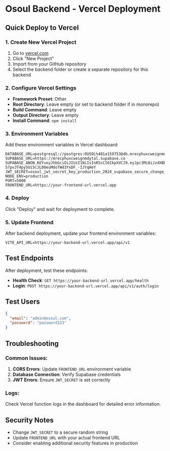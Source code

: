 # Osoul Backend - Vercel Deployment

## Quick Deploy to Vercel

### 1. Create New Vercel Project
1. Go to [vercel.com](https://vercel.com)
2. Click "New Project"
3. Import from your GitHub repository
4. Select the backend folder or create a separate repository for this backend

### 2. Configure Vercel Settings
- **Framework Preset**: Other
- **Root Directory**: Leave empty (or set to backend folder if in monorepo)
- **Build Command**: Leave empty
- **Output Directory**: Leave empty
- **Install Command**: `npm install`

### 3. Environment Variables
Add these environment variables in Vercel dashboard:

```
DATABASE_URL=postgresql://postgres:OUSOL%401a159753@db.mrecphuxcweignmdytal.supabase.co:5432/postgres
SUPABASE_URL=https://mrecphuxcweignmdytal.supabase.co
SUPABASE_ANON_KEY=eyJhbGciOiJIUzI1NiIsInR5cCI6IkpXVCJ9.eyJpc3MiOiJzdXBhYmFzZSIsInJlZiI6Im1yZWNwaHV4Y3dlaWdubWR5dGFsIiwicm9sZSI6ImFub24iLCJpYXQiOjE3NTMxNjY2MjMsImV4cCI6MjA2ODc0MjYyM30.4I-S7pvJT4py5Ui5cJL08euMdoTWd3YxDF_-IJYqHeY
JWT_SECRET=osoul_jwt_secret_key_production_2024_supabase_secure_change_this
NODE_ENV=production
PORT=5000
FRONTEND_URL=https://your-frontend-url.vercel.app
```

### 4. Deploy
Click "Deploy" and wait for deployment to complete.

### 5. Update Frontend
After backend deployment, update your frontend environment variables:
```
VITE_API_URL=https://your-backend-url.vercel.app/api/v1
```

## Test Endpoints

After deployment, test these endpoints:

- **Health Check**: `GET https://your-backend-url.vercel.app/health`
- **Login**: `POST https://your-backend-url.vercel.app/api/v1/auth/login`

## Test Users

```json
{
  "email": "admin@osoul.com",
  "password": "password123"
}
```

## Troubleshooting

### Common Issues:
1. **CORS Errors**: Update `FRONTEND_URL` environment variable
2. **Database Connection**: Verify Supabase credentials
3. **JWT Errors**: Ensure `JWT_SECRET` is set correctly

### Logs:
Check Vercel function logs in the dashboard for detailed error information.

## Security Notes

- Change `JWT_SECRET` to a secure random string
- Update `FRONTEND_URL` with your actual frontend URL
- Consider enabling additional security features in production

